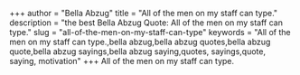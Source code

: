 +++
author = "Bella Abzug"
title = "All of the men on my staff can type."
description = "the best Bella Abzug Quote: All of the men on my staff can type."
slug = "all-of-the-men-on-my-staff-can-type"
keywords = "All of the men on my staff can type.,bella abzug,bella abzug quotes,bella abzug quote,bella abzug sayings,bella abzug saying,quotes, sayings,quote, saying, motivation"
+++
All of the men on my staff can type.
